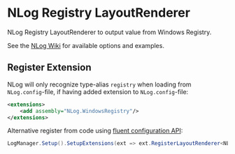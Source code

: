 # NLog Registry LayoutRenderer

NLog Registry LayoutRenderer to output value from Windows Registry.

See the [NLog Wiki](https://github.com/NLog/NLog/wiki/Registry-Layout-Renderer) for available options and examples.

## Register Extension

NLog will only recognize type-alias `registry` when loading from `NLog.config`-file, if having added extension to `NLog.config`-file:

```xml
<extensions>
    <add assembly="NLog.WindowsRegistry"/>
</extensions>
```

Alternative register from code using [fluent configuration API](https://github.com/NLog/NLog/wiki/Fluent-Configuration-API):

```csharp
LogManager.Setup().SetupExtensions(ext => ext.RegisterLayoutRenderer<NLog.LayoutRenderers.RegistryLayoutRenderer>());
```
